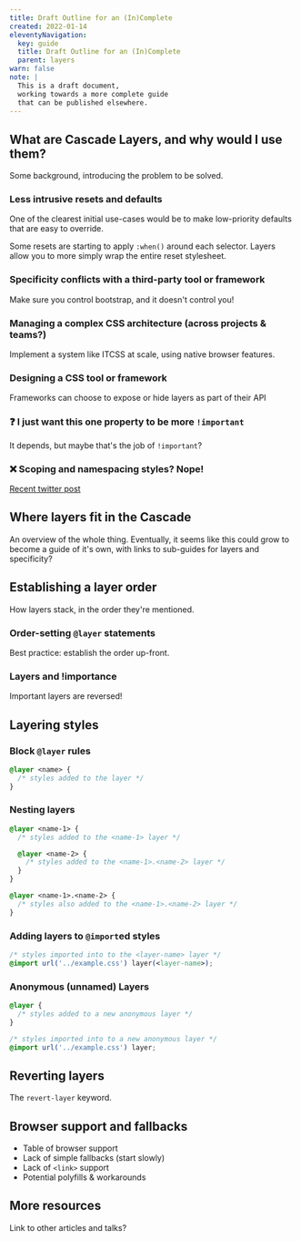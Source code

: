 ```yaml
---
title: Draft Outline for an (In)Complete
created: 2022-01-14
eleventyNavigation:
  key: guide
  title: Draft Outline for an (In)Complete
  parent: layers
warn: false
note: |
  This is a draft document,
  working towards a more complete guide
  that can be published elsewhere.
---
```


## What are Cascade Layers, and why would I use them?

Some background,
introducing the problem to be solved.

### Less intrusive resets and defaults

One of the clearest initial use-cases
would be to make low-priority defaults
that are easy to override.

Some resets are starting to apply `:when()`
around each selector.
Layers allow you to more simply wrap
the entire reset stylesheet.

### Specificity conflicts with a third-party tool or framework

Make sure you control bootstrap,
and it doesn't control you!

### Managing a complex CSS architecture (across projects & teams?)

Implement a system like ITCSS
at scale,
using native browser features.

### Designing a CSS tool or framework

Frameworks can choose to expose or hide
layers as part of their API

### ❓ I just want this one property to be more `!important`

It depends,
but maybe that's the job of
`!important`?

### ❌ Scoping and namespacing styles? Nope!

[Recent twitter post](https://twitter.com/TerribleMia/status/1483171004235059202)

## Where layers fit in the Cascade

An overview of the whole thing.
Eventually, it seems like this could grow
to become a guide of it's own,
with links to sub-guides
for layers and specificity?

## Establishing a layer order

How layers stack, in the order they're mentioned.

### Order-setting `@layer` statements

Best practice: establish the order up-front.

### Layers and !importance

Important layers are reversed!

## Layering styles

### Block `@layer` rules

```css
@layer <name> {
  /* styles added to the layer */
}
```

### Nesting layers

```css
@layer <name-1> {
  /* styles added to the <name-1> layer */

  @layer <name-2> {
    /* styles added to the <name-1>.<name-2> layer */
  }
}

@layer <name-1>.<name-2> {
  /* styles also added to the <name-1>.<name-2> layer */
}
```

### Adding layers to `@import`ed styles

```css
/* styles imported into to the <layer-name> layer */
@import url('../example.css') layer(<layer-name>);
```

### Anonymous (unnamed) Layers

```css
@layer {
  /* styles added to a new anonymous layer */
}
```

```css
/* styles imported into to a new anonymous layer */
@import url('../example.css') layer;
```

## Reverting layers

The `revert-layer` keyword.

## Browser support and fallbacks

- Table of browser support
- Lack of simple fallbacks (start slowly)
- Lack of `<link>` support
- Potential polyfills & workarounds

## More resources

Link to other articles and talks?
